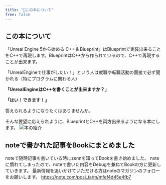 ```yaml
---
title: "📘この本について"
free: false
---
```


## この本について
「Unreal Engine 5から始める C++ & Blueprint」はBlueprintで実装出来ることをC++で再現します。BlueprintはC++から作られているので、C++で再現することが出来ます。

「UnrealEngineで仕事がしたい！」という人は就職や転職活動の面接で必ず聞かれる（特にプログラムに関わる人）

**「UnrealEngineはC++を書くことが出来ますか？」**

**「はい！できます！」**

答えられるようになりたくはありませんか。

そんな要望に応えられように、BlueprintとC++を両方出来るようになる本にします。
![本の紹介](https://storage.googleapis.com/zenn-user-upload/cba41ac1cc85-20220109.png)



## noteで書かれた記事をBookにまとめました
noteで随時記事を書いている時にzennを知ってBookを書き始めました。
noteに慣れてしまったので、noteで書いた内容をDebugを兼ねてBookの方に更新していきます。
最新情報を追いかけていただける方はnoteのマガジンのフォローをお願いします。
https://note.com/posi_ta/m/mfef4d45e4fb7
